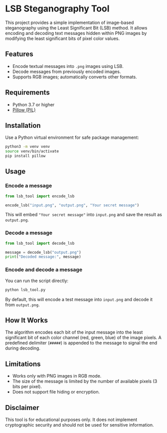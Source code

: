 # LSB Steganography Tool

This project provides a simple implementation of image-based steganography using the Least Significant Bit (LSB) method. It allows encoding and decoding text messages hidden within PNG images by modifying the least significant bits of pixel color values.

## Features

- Encode textual messages into `.png` images using LSB.
- Decode messages from previously encoded images.
- Supports RGB images; automatically converts other formats.

## Requirements

- Python 3.7 or higher
- [Pillow (PIL)](https://python-pillow.org/)

## Installation

Use a Python virtual environment for safe package management:

```bash
python3 -m venv venv
source venv/bin/activate
pip install pillow
```

## Usage

### Encode a message

```python
from lsb_tool import encode_lsb

encode_lsb("input.png", "output.png", "Your secret message")
```

This will embed `"Your secret message"` into `input.png` and save the result as `output.png`.

### Decode a message

```python
from lsb_tool import decode_lsb

message = decode_lsb("output.png")
print("Decoded message:", message)
```

### Encode and decode a message

You can run the script directly:

```bash
python lsb_tool.py
```

By default, this will encode a test message into `input.png` and decode it from `output.png`.

## How It Works

The algorithm encodes each bit of the input message into the least significant bit of each color channel (red, green, blue) of the image pixels. A predefined delimiter (`#####`) is appended to the message to signal the end during decoding.

## Limitations

- Works only with PNG images in RGB mode.
- The size of the message is limited by the number of available pixels (3 bits per pixel).
- Does not support file hiding or encryption.

## Disclaimer

This tool is for educational purposes only. It does not implement cryptographic security and should not be used for sensitive information.
